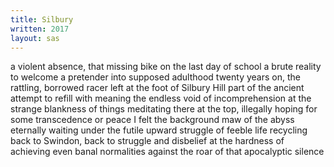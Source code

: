 ```yaml
---
title: Silbury
written: 2017
layout: sas
---
```


<div class="poem">
a violent absence, that missing bike  
on the last day of school  
a brute reality to welcome a pretender  
into supposed adulthood  
twenty years on, the rattling, borrowed racer  
left at the foot of Silbury Hill  
part of the ancient attempt  
to refill with meaning  
the endless void of incomprehension  
at the strange blankness of things  
meditating there at the top, illegally  
hoping for some transcedence or peace  
I felt the background maw  
of the abyss eternally waiting  
under the futile upward struggle  
of feeble life  
recycling  
back to Swindon, back to struggle  
and disbelief at the hardness  
of achieving even banal normalities  
against the roar of that  
apocalyptic silence  
</div>
